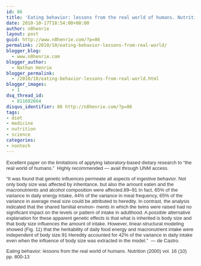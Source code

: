 ```yaml
---
id: 86
title: 'Eating behavior: lessons from the real world of humans. Nutrition (2000) vol. 16 (10) pp. 800-13'
date: 2010-10-17T18:54:00+00:00
author: n8henrie
layout: post
guid: http://www.n8henrie.com/?p=86
permalink: /2010/10/eating-behavior-lessons-from-real-world/
blogger_blog:
  - www.n8henrie.com
blogger_author:
  - Nathan Henrie
blogger_permalink:
  - /2010/10/eating-behavior-lessons-from-real-world.html
blogger_images:
  - 1
dsq_thread_id:
  - 811692664
disqus_identifier: 86 http://n8henrie.com/?p=86
tags:
- diet
- medicine
- nutrition
- science
categories:
- nontech
---
```

<div>
  <span style="font-family: lucida grande, tahoma, verdana, arial, sans-serif; font-size: 13px; color: rgb(51, 51, 51);">Excellent paper on the limitations of applying laboratory-based dietary research to “the real world of humans.”  Highly recommended — avail through UNM access. 
  
  <p />
  “It was found that genetic influences permeate all aspects of ingestive behavior. Not only body size was affected by inheritance, but also the amount eaten and the macronutrients and alcohol composition were affected.89–91 In fact, 65% of the variance in daily energy intake, 44% of the variance in meal frequency, 65% of the variance in average meal size could be attributed to heredity. In contrast, the analysis indicated that the shared familial environ- ments in which the twins were raised had no significant impact on the levels or pattern of intake in adulthood. A possible alternative explanation for these apparent genetic effects is that what is inherited is body size and that body size influences the amount of intake. However, linear-structural modeling showed (Fig. 11) that the heritability of daily food energy and macronutrient intake were independent of body size.91 Heredity accounted for 42% of the variance in daily intake even when the influence of body size was extracted in the model.”  — de Castro.  
  
  <p />
  Eating behavior: lessons from the real world of humans. Nutrition (2000) vol. 16 (10) pp. 800-13</span>
</div>

<div>
</div>